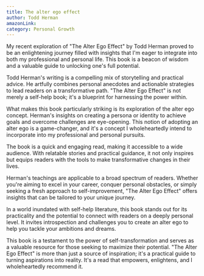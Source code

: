 ```yaml
---
title: The alter ego effect
author: Todd Herman
amazonLink:
category: Personal Growth
---
```


My recent exploration of "The Alter Ego Effect" by Todd Herman proved to be an enlightening journey filled with insights that I'm eager to integrate into both my professional and personal life. This book is a beacon of wisdom and a valuable guide to unlocking one's full potential.

Todd Herman's writing is a compelling mix of storytelling and practical advice. He artfully combines personal anecdotes and actionable strategies to lead readers on a transformative path. "The Alter Ego Effect" is not merely a self-help book; it's a blueprint for harnessing the power within.

What makes this book particularly striking is its exploration of the alter ego concept. Herman's insights on creating a persona or identity to achieve goals and overcome challenges are eye-opening. This notion of adopting an alter ego is a game-changer, and it's a concept I wholeheartedly intend to incorporate into my professional and personal pursuits.

The book is a quick and engaging read, making it accessible to a wide audience. With relatable stories and practical guidance, it not only inspires but equips readers with the tools to make transformative changes in their lives.

Herman's teachings are applicable to a broad spectrum of readers. Whether you're aiming to excel in your career, conquer personal obstacles, or simply seeking a fresh approach to self-improvement, "The Alter Ego Effect" offers insights that can be tailored to your unique journey.

In a world inundated with self-help literature, this book stands out for its practicality and the potential to connect with readers on a deeply personal level. It invites introspection and challenges you to create an alter ego to help you tackle your ambitions and dreams.

This book is a testament to the power of self-transformation and serves as a valuable resource for those seeking to maximize their potential. "The Alter Ego Effect" is more than just a source of inspiration; it's a practical guide to turning aspirations into reality. It's a read that empowers, enlightens, and I wholeheartedly recommend it.
